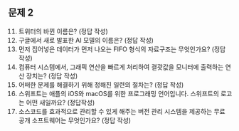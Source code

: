 ## 문제 2

11. 트위터의 바뀐 이름은? (정답 작성)
12. 구글에서 새로 발표한 AI 모델의 이름은? (정답 작성)
13. 먼저 집어넣은 데이터가 먼저 나오는 FIFO 형식의 자료구조는 무엇인가요? (정답 작성)
14. 컴퓨터 시스템에서, 그래픽 연산을 빠르게 처리하여 결괏값을 모니터에 출력하는 연산 장치는? (정답 작성)
15. 어떠한 문제를 해결하기 위해 정해진 일련의 절차는? (정답 작성)
16. 스위프트는 애플의 iOS와 macOS를 위한 프로그래밍 언어입니다. 스위프트의 로고는 어떤 새일까요? (정답작성)
17. 소스코드를 효과적으로 관리할 수 있게 해주는 버전 관리 시스템을 제공하는 무료 공개 소프트웨어는 무엇인가요? (정답 작성)

